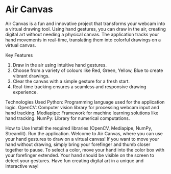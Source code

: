 # Air Canvas
Air Canvas is a fun and innovative project that transforms your webcam into a virtual drawing tool. Using hand gestures, you can draw in the air, creating digital art without needing a physical canvas. The application tracks your hand movements in real-time, translating them into colorful drawings on a virtual canvas.

Key Features
1. Draw in the air using intuitive hand gestures.
2. Choose from a variety of colours like Red, Green, Yellow, Blue to create vibrant drawings.
3. Clear the canvas with a simple gesture for a fresh start.
4. Real-time tracking ensures a seamless and responsive drawing experience.

Technologies Used
Python: Programming language used for the application logic.
OpenCV: Computer vision library for processing webcam input and hand tracking.
Mediapipe: Framework for machine learning solutions like hand tracking.
NumPy: Library for numerical computations.

How to Use
Install the required libraries (OpenCV, Mediapipe, NumPy, Streamlit).
Run the application.
Welcome to Air Canvas, where you can use your hand gestures to draw on a virtual canvas! If you want to move your hand without drawing, simply bring your forefinger and thumb closer together to pause. To select a color, move your hand into the color box with your forefinger extended. Your hand should be visible on the screen to detect your gestures.
Have fun creating digital art in a unique and interactive way!
